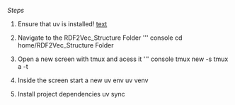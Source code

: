 *Steps*

1. Ensure that uv is installed!
    [text](https://docs.astral.sh/uv/getting-started/installation/)

2. Navigate to the RDF2Vec_Structure Folder
    ''' console
    cd home/RDF2Vec_Structure Folder

3. Open a new screen with tmux and acess it
    ''' console
    tmux new -s <name>
    tmux a -t <name>

4. Inside the screen start a new uv env
    uv venv

5. Install project dependencies
    uv sync

